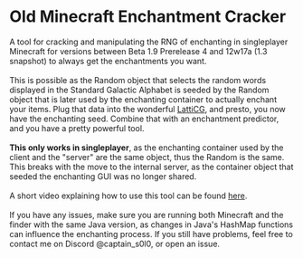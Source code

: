 # Old Minecraft Enchantment Cracker

A tool for cracking and manipulating the RNG of enchanting in singleplayer Minecraft for versions between Beta 1.9 Prerelease 4 and 12w17a (1.3 snapshot) to always get the enchantments you want.<br><br>
This is possible as the Random object that selects the random words displayed in the Standard Galactic Alphabet is seeded by the Random object that is later used by the enchanting container to actually enchant your items.
Plug that data into the wonderful [LattiCG](https://github.com/mjtb49/LattiCG]), and presto, you now have the enchanting seed. Combine that with an enchantment predictor, and you have a pretty powerful tool.<br><br>
**This only works in singleplayer**, as the enchanting container used by the client and the "server" are the same object, thus the Random is the same. This breaks with the move to the internal server,
as the container object that seeded the enchanting GUI was no longer shared.<br><br>
A short video explaining how to use this tool can be found [here](https://youtu.be/elcx1i7Zauc).<br><br>
If you have any issues, make sure you are running both Minecraft and the finder with the same Java version, as changes in Java's HashMap functions can influence the enchanting process.
If you still have problems, feel free to contact me on Discord @captain_s0l0, or open an issue.
